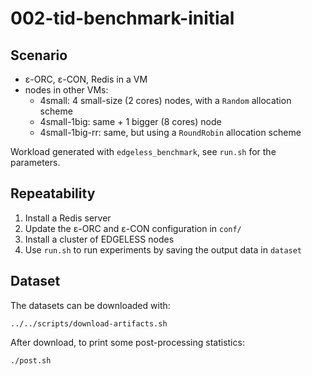 # 002-tid-benchmark-initial

## Scenario

- ε-ORC, ε-CON, Redis in a VM
- nodes in other VMs:
  - 4small: 4 small-size (2 cores) nodes, with a `Random` allocation scheme
  - 4small-1big: same + 1 bigger (8 cores) node
  - 4small-1big-rr: same, but using a `RoundRobin` allocation scheme

Workload generated with `edgeless_benchmark`, see `run.sh` for the parameters.

## Repeatability

1. Install a Redis server
2. Update the ε-ORC and ε-CON configuration in `conf/`
3. Install a cluster of EDGELESS nodes
4. Use `run.sh` to run experiments by saving the output data in `dataset`

## Dataset

The datasets can be downloaded with:

```shell
../../scripts/download-artifacts.sh
```

After download, to print some post-processing statistics:

```shell
./post.sh
```